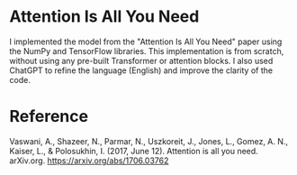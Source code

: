 # Attention Is All You Need
I implemented the model from the "Attention Is All You Need" paper using the NumPy and TensorFlow libraries. This implementation is from scratch, without using any pre-built Transformer or attention blocks. I also used ChatGPT to refine the language (English) and improve the clarity of the code.

# Reference
Vaswani, A., Shazeer, N., Parmar, N., Uszkoreit, J., Jones, L., Gomez, A. N., Kaiser, L., & Polosukhin, I. (2017, June 12). Attention is all you need. arXiv.org. https://arxiv.org/abs/1706.03762
